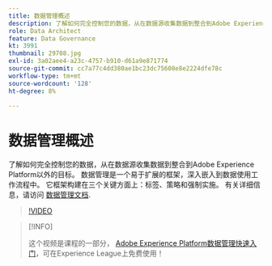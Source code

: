```yaml
---
title: 数据管理概述
description: 了解如何完全控制您的数据，从在数据源收集数据到整合到Adobe Experience Platform以外的目标。
role: Data Architect
feature: Data Governance
kt: 3991
thumbnail: 29708.jpg
exl-id: 3a02aee4-a23c-4757-b910-d61a9e871774
source-git-commit: cc7a77c4dd380ae1bc23dc75608e8e2224dfe78c
workflow-type: tm+mt
source-wordcount: '128'
ht-degree: 8%

---
```


# 数据管理概述

了解如何完全控制您的数据，从在数据源收集数据到整合到Adobe Experience Platform以外的目标。 数据管理是一个易于扩展的框架，深入嵌入到数据使用工作流程中。 它框架构建在三个关键方面上：标签、策略和强制实施。 有关详细信息，请访问 [数据管理文档](https://experienceleague.adobe.com/docs/experience-platform/data-governance/home.html?lang=zh-Hans).

>[!VIDEO](https://video.tv.adobe.com/v/29708?quality=12&learn=on)

>[!INFO]
>
> 这个视频是课程的一部分， [Adobe Experience Platform数据管理快速入门](https://experienceleague.adobe.com/?recommended=ExperiencePlatform-D-1-2021.1.dgov.gs)，可在Experience League上免费使用！


